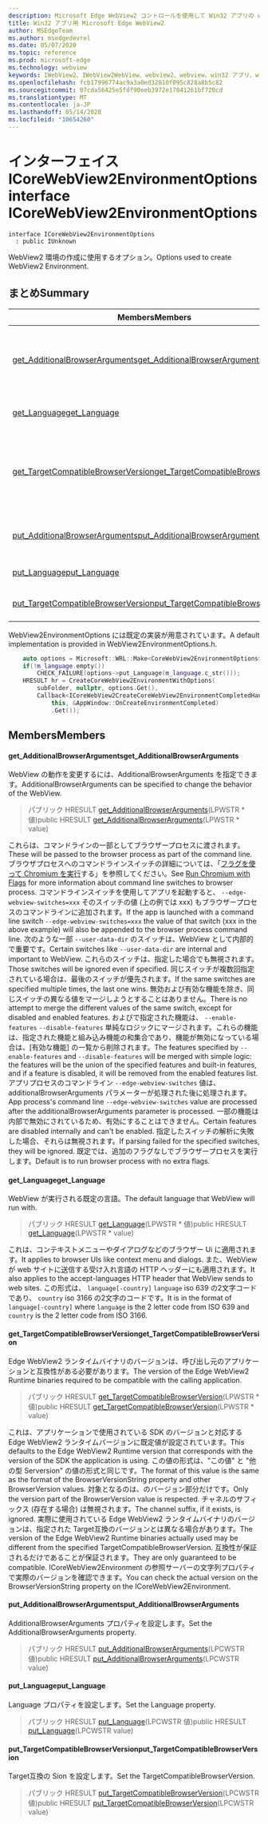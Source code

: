 ```yaml
---
description: Microsoft Edge WebView2 コントロールを使用して Win32 アプリの web コンテンツをホストする
title: Win32 アプリ用 Microsoft Edge WebView2
author: MSEdgeTeam
ms.author: msedgedevrel
ms.date: 05/07/2020
ms.topic: reference
ms.prod: microsoft-edge
ms.technology: webview
keywords: IWebView2、IWebView2WebView、webview2、webview、win32 アプリ、win32、edge、ICoreWebView2、ICoreWebView2Controller、browser control、edge html
ms.openlocfilehash: fcb17996774ac9a3a0ed32810f095c828a8b5c82
ms.sourcegitcommit: 07cda56425e5fdf90eeb3972e17041261bf720cd
ms.translationtype: MT
ms.contentlocale: ja-JP
ms.lasthandoff: 05/14/2020
ms.locfileid: "10654260"
---
```

# <span data-ttu-id="b4245-104">インターフェイス ICoreWebView2EnvironmentOptions</span><span class="sxs-lookup"><span data-stu-id="b4245-104">interface ICoreWebView2EnvironmentOptions</span></span> 

```
interface ICoreWebView2EnvironmentOptions
  : public IUnknown
```

<span data-ttu-id="b4245-105">WebView2 環境の作成に使用するオプション。</span><span class="sxs-lookup"><span data-stu-id="b4245-105">Options used to create WebView2 Environment.</span></span>

## <span data-ttu-id="b4245-106">まとめ</span><span class="sxs-lookup"><span data-stu-id="b4245-106">Summary</span></span>

 <span data-ttu-id="b4245-107">Members</span><span class="sxs-lookup"><span data-stu-id="b4245-107">Members</span></span>                        | <span data-ttu-id="b4245-108">説明</span><span class="sxs-lookup"><span data-stu-id="b4245-108">Descriptions</span></span>
--------------------------------|---------------------------------------------
[<span data-ttu-id="b4245-109">get_AdditionalBrowserArguments</span><span class="sxs-lookup"><span data-stu-id="b4245-109">get_AdditionalBrowserArguments</span></span>](#get_additionalbrowserarguments) | <span data-ttu-id="b4245-110">WebView の動作を変更するには、AdditionalBrowserArguments を指定できます。</span><span class="sxs-lookup"><span data-stu-id="b4245-110">AdditionalBrowserArguments can be specified to change the behavior of the WebView.</span></span>
[<span data-ttu-id="b4245-111">get_Language</span><span class="sxs-lookup"><span data-stu-id="b4245-111">get_Language</span></span>](#get_language) | <span data-ttu-id="b4245-112">WebView が実行される既定の言語。</span><span class="sxs-lookup"><span data-stu-id="b4245-112">The default language that WebView will run with.</span></span>
[<span data-ttu-id="b4245-113">get_TargetCompatibleBrowserVersion</span><span class="sxs-lookup"><span data-stu-id="b4245-113">get_TargetCompatibleBrowserVersion</span></span>](#get_targetcompatiblebrowserversion) | <span data-ttu-id="b4245-114">Edge WebView2 ランタイムバイナリのバージョンは、呼び出し元のアプリケーションと互換性がある必要があります。</span><span class="sxs-lookup"><span data-stu-id="b4245-114">The version of the Edge WebView2 Runtime binaries required to be compatible with the calling application.</span></span>
[<span data-ttu-id="b4245-115">put_AdditionalBrowserArguments</span><span class="sxs-lookup"><span data-stu-id="b4245-115">put_AdditionalBrowserArguments</span></span>](#put_additionalbrowserarguments) | <span data-ttu-id="b4245-116">AdditionalBrowserArguments プロパティを設定します。</span><span class="sxs-lookup"><span data-stu-id="b4245-116">Set the AdditionalBrowserArguments property.</span></span>
[<span data-ttu-id="b4245-117">put_Language</span><span class="sxs-lookup"><span data-stu-id="b4245-117">put_Language</span></span>](#put_language) | <span data-ttu-id="b4245-118">Language プロパティを設定します。</span><span class="sxs-lookup"><span data-stu-id="b4245-118">Set the Language property.</span></span>
[<span data-ttu-id="b4245-119">put_TargetCompatibleBrowserVersion</span><span class="sxs-lookup"><span data-stu-id="b4245-119">put_TargetCompatibleBrowserVersion</span></span>](#put_targetcompatiblebrowserversion) | <span data-ttu-id="b4245-120">Target互換の Sion を設定します。</span><span class="sxs-lookup"><span data-stu-id="b4245-120">Set the TargetCompatibleBrowserVersion.</span></span>

<span data-ttu-id="b4245-121">WebView2EnvironmentOptions には既定の実装が用意されています。</span><span class="sxs-lookup"><span data-stu-id="b4245-121">A default implementation is provided in WebView2EnvironmentOptions.h.</span></span>

```cpp
    auto options = Microsoft::WRL::Make<CoreWebView2EnvironmentOptions>();
    if(!m_language.empty())
        CHECK_FAILURE(options->put_Language(m_language.c_str()));
    HRESULT hr = CreateCoreWebView2EnvironmentWithOptions(
        subFolder, nullptr, options.Get(),
        Callback<ICoreWebView2CreateCoreWebView2EnvironmentCompletedHandler>(
            this, &AppWindow::OnCreateEnvironmentCompleted)
            .Get());
```

## <span data-ttu-id="b4245-122">Members</span><span class="sxs-lookup"><span data-stu-id="b4245-122">Members</span></span>

#### <span data-ttu-id="b4245-123">get_AdditionalBrowserArguments</span><span class="sxs-lookup"><span data-stu-id="b4245-123">get_AdditionalBrowserArguments</span></span> 

<span data-ttu-id="b4245-124">WebView の動作を変更するには、AdditionalBrowserArguments を指定できます。</span><span class="sxs-lookup"><span data-stu-id="b4245-124">AdditionalBrowserArguments can be specified to change the behavior of the WebView.</span></span>

> <span data-ttu-id="b4245-125">パブリック HRESULT [get_AdditionalBrowserArguments](#get_additionalbrowserarguments)(LPWSTR \* 値)</span><span class="sxs-lookup"><span data-stu-id="b4245-125">public HRESULT [get_AdditionalBrowserArguments](#get_additionalbrowserarguments)(LPWSTR \* value)</span></span>

<span data-ttu-id="b4245-126">これらは、コマンドラインの一部としてブラウザープロセスに渡されます。</span><span class="sxs-lookup"><span data-stu-id="b4245-126">These will be passed to the browser process as part of the command line.</span></span> <span data-ttu-id="b4245-127">ブラウザプロセスへのコマンドラインスイッチの詳細については、「[フラグを使って Chromium を実行](https://aka.ms/RunChromiumWithFlags)する」を参照してください。</span><span class="sxs-lookup"><span data-stu-id="b4245-127">See [Run Chromium with Flags](https://aka.ms/RunChromiumWithFlags) for more information about command line switches to browser process.</span></span> <span data-ttu-id="b4245-128">コマンドラインスイッチを使用してアプリを起動すると、 `--edge-webview-switches=xxx` そのスイッチの値 (上の例では xxx) もブラウザープロセスのコマンドラインに追加されます。</span><span class="sxs-lookup"><span data-stu-id="b4245-128">If the app is launched with a command line switch `--edge-webview-switches=xxx` the value of that switch (xxx in the above example) will also be appended to the browser process command line.</span></span> <span data-ttu-id="b4245-129">次のような一部 `--user-data-dir` のスイッチは、WebView として内部的で重要です。</span><span class="sxs-lookup"><span data-stu-id="b4245-129">Certain switches like `--user-data-dir` are internal and important to WebView.</span></span> <span data-ttu-id="b4245-130">これらのスイッチは、指定した場合でも無視されます。</span><span class="sxs-lookup"><span data-stu-id="b4245-130">Those switches will be ignored even if specified.</span></span> <span data-ttu-id="b4245-131">同じスイッチが複数回指定されている場合は、最後のスイッチが優先されます。</span><span class="sxs-lookup"><span data-stu-id="b4245-131">If the same switches are specified multiple times, the last one wins.</span></span> <span data-ttu-id="b4245-132">無効および有効な機能を除き、同じスイッチの異なる値をマージしようとすることはありません。</span><span class="sxs-lookup"><span data-stu-id="b4245-132">There is no attempt to merge the different values of the same switch, except for disabled and enabled features.</span></span> <span data-ttu-id="b4245-133">およびで指定された機能は、 `--enable-features` `--disable-features` 単純なロジックにマージされます。これらの機能は、指定された機能と組み込み機能の和集合であり、機能が無効になっている場合は、[有効な機能] の一覧から削除されます。</span><span class="sxs-lookup"><span data-stu-id="b4245-133">The features specified by `--enable-features` and `--disable-features` will be merged with simple logic: the features will be the union of the specified features and built-in features, and if a feature is disabled, it will be removed from the enabled features list.</span></span> <span data-ttu-id="b4245-134">アプリプロセスのコマンドライン `--edge-webview-switches` 値は、additionalBrowserArguments パラメーターが処理された後に処理されます。</span><span class="sxs-lookup"><span data-stu-id="b4245-134">App process's command line `--edge-webview-switches` value are processed after the additionalBrowserArguments parameter is processed.</span></span> <span data-ttu-id="b4245-135">一部の機能は内部で無効にされているため、有効にすることはできません。</span><span class="sxs-lookup"><span data-stu-id="b4245-135">Certain features are disabled internally and can't be enabled.</span></span> <span data-ttu-id="b4245-136">指定したスイッチの解析に失敗した場合、それらは無視されます。</span><span class="sxs-lookup"><span data-stu-id="b4245-136">If parsing failed for the specified switches, they will be ignored.</span></span> <span data-ttu-id="b4245-137">既定では、追加のフラグなしでブラウザープロセスを実行します。</span><span class="sxs-lookup"><span data-stu-id="b4245-137">Default is to run browser process with no extra flags.</span></span>

#### <span data-ttu-id="b4245-138">get_Language</span><span class="sxs-lookup"><span data-stu-id="b4245-138">get_Language</span></span> 

<span data-ttu-id="b4245-139">WebView が実行される既定の言語。</span><span class="sxs-lookup"><span data-stu-id="b4245-139">The default language that WebView will run with.</span></span>

> <span data-ttu-id="b4245-140">パブリック HRESULT [get_Language](#get_language)(LPWSTR \* 値)</span><span class="sxs-lookup"><span data-stu-id="b4245-140">public HRESULT [get_Language](#get_language)(LPWSTR \* value)</span></span>

<span data-ttu-id="b4245-141">これは、コンテキストメニューやダイアログなどのブラウザー Ui に適用されます。</span><span class="sxs-lookup"><span data-stu-id="b4245-141">It applies to browser UIs like context menu and dialogs.</span></span> <span data-ttu-id="b4245-142">また、WebView が web サイトに送信する受け入れ言語の HTTP ヘッダーにも適用されます。</span><span class="sxs-lookup"><span data-stu-id="b4245-142">It also applies to the accept-languages HTTP header that WebView sends to web sites.</span></span> <span data-ttu-id="b4245-143">この形式は、 `language[-country]` `language` iso 639 の2文字コードであり、 `country` iso 3166 の2文字のコードです。</span><span class="sxs-lookup"><span data-stu-id="b4245-143">It is in the format of `language[-country]` where `language` is the 2 letter code from ISO 639 and `country` is the 2 letter code from ISO 3166.</span></span>

#### <span data-ttu-id="b4245-144">get_TargetCompatibleBrowserVersion</span><span class="sxs-lookup"><span data-stu-id="b4245-144">get_TargetCompatibleBrowserVersion</span></span> 

<span data-ttu-id="b4245-145">Edge WebView2 ランタイムバイナリのバージョンは、呼び出し元のアプリケーションと互換性がある必要があります。</span><span class="sxs-lookup"><span data-stu-id="b4245-145">The version of the Edge WebView2 Runtime binaries required to be compatible with the calling application.</span></span>

> <span data-ttu-id="b4245-146">パブリック HRESULT [get_TargetCompatibleBrowserVersion](#get_targetcompatiblebrowserversion)(LPWSTR \* 値)</span><span class="sxs-lookup"><span data-stu-id="b4245-146">public HRESULT [get_TargetCompatibleBrowserVersion](#get_targetcompatiblebrowserversion)(LPWSTR \* value)</span></span>

<span data-ttu-id="b4245-147">これは、アプリケーションで使用されている SDK のバージョンと対応する Edge WebView2 ランタイムバージョンに既定値が設定されています。</span><span class="sxs-lookup"><span data-stu-id="b4245-147">This defaults to the Edge WebView2 Runtime version that corresponds with the version of the SDK the application is using.</span></span> <span data-ttu-id="b4245-148">この値の形式は、"この値" と "他の型 Serversion" の値の形式と同じです。</span><span class="sxs-lookup"><span data-stu-id="b4245-148">The format of this value is the same as the format of the BrowserVersionString property and other BrowserVersion values.</span></span> <span data-ttu-id="b4245-149">対象となるのは、のバージョン部分だけです。</span><span class="sxs-lookup"><span data-stu-id="b4245-149">Only the version part of the BrowserVersion value is respected.</span></span> <span data-ttu-id="b4245-150">チャネルのサフィックス (存在する場合) は無視されます。</span><span class="sxs-lookup"><span data-stu-id="b4245-150">The channel suffix, if it exists, is ignored.</span></span> <span data-ttu-id="b4245-151">実際に使用されている Edge WebView2 ランタイムバイナリのバージョンは、指定された Target互換のバージョンとは異なる場合があります。</span><span class="sxs-lookup"><span data-stu-id="b4245-151">The version of the Edge WebView2 Runtime binaries actually used may be different from the specified TargetCompatibleBrowserVersion.</span></span> <span data-ttu-id="b4245-152">互換性が保証されるだけであることが保証されます。</span><span class="sxs-lookup"><span data-stu-id="b4245-152">They are only guaranteed to be compatible.</span></span> <span data-ttu-id="b4245-153">ICoreWebView2Environment の参照サーバーの文字列プロパティで実際のバージョンを確認できます。</span><span class="sxs-lookup"><span data-stu-id="b4245-153">You can check the actual version on the BrowserVersionString property on the ICoreWebView2Environment.</span></span>

#### <span data-ttu-id="b4245-154">put_AdditionalBrowserArguments</span><span class="sxs-lookup"><span data-stu-id="b4245-154">put_AdditionalBrowserArguments</span></span> 

<span data-ttu-id="b4245-155">AdditionalBrowserArguments プロパティを設定します。</span><span class="sxs-lookup"><span data-stu-id="b4245-155">Set the AdditionalBrowserArguments property.</span></span>

> <span data-ttu-id="b4245-156">パブリック HRESULT [put_AdditionalBrowserArguments](#put_additionalbrowserarguments)(LPCWSTR 値)</span><span class="sxs-lookup"><span data-stu-id="b4245-156">public HRESULT [put_AdditionalBrowserArguments](#put_additionalbrowserarguments)(LPCWSTR value)</span></span>

#### <span data-ttu-id="b4245-157">put_Language</span><span class="sxs-lookup"><span data-stu-id="b4245-157">put_Language</span></span> 

<span data-ttu-id="b4245-158">Language プロパティを設定します。</span><span class="sxs-lookup"><span data-stu-id="b4245-158">Set the Language property.</span></span>

> <span data-ttu-id="b4245-159">パブリック HRESULT [put_Language](#put_language)(LPCWSTR 値)</span><span class="sxs-lookup"><span data-stu-id="b4245-159">public HRESULT [put_Language](#put_language)(LPCWSTR value)</span></span>

#### <span data-ttu-id="b4245-160">put_TargetCompatibleBrowserVersion</span><span class="sxs-lookup"><span data-stu-id="b4245-160">put_TargetCompatibleBrowserVersion</span></span> 

<span data-ttu-id="b4245-161">Target互換の Sion を設定します。</span><span class="sxs-lookup"><span data-stu-id="b4245-161">Set the TargetCompatibleBrowserVersion.</span></span>

> <span data-ttu-id="b4245-162">パブリック HRESULT [put_TargetCompatibleBrowserVersion](#put_targetcompatiblebrowserversion)(LPCWSTR 値)</span><span class="sxs-lookup"><span data-stu-id="b4245-162">public HRESULT [put_TargetCompatibleBrowserVersion](#put_targetcompatiblebrowserversion)(LPCWSTR value)</span></span>

